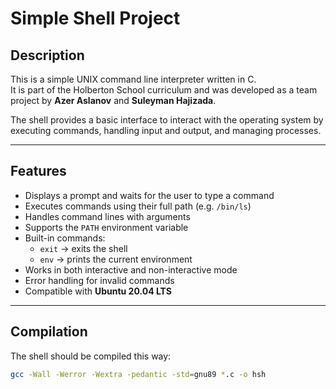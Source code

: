 # Simple Shell Project

## Description
This is a simple UNIX command line interpreter written in C.  
It is part of the Holberton School curriculum and was developed as a team project by **Azer Aslanov** and **Suleyman Hajizada**.

The shell provides a basic interface to interact with the operating system by executing commands, handling input and output, and managing processes.

---

## Features
- Displays a prompt and waits for the user to type a command
- Executes commands using their full path (e.g. `/bin/ls`)
- Handles command lines with arguments
- Supports the `PATH` environment variable
- Built-in commands:
  - `exit` → exits the shell
  - `env` → prints the current environment
- Works in both interactive and non-interactive mode
- Error handling for invalid commands
- Compatible with **Ubuntu 20.04 LTS**

---

## Compilation
The shell should be compiled this way:

```bash
gcc -Wall -Werror -Wextra -pedantic -std=gnu89 *.c -o hsh

